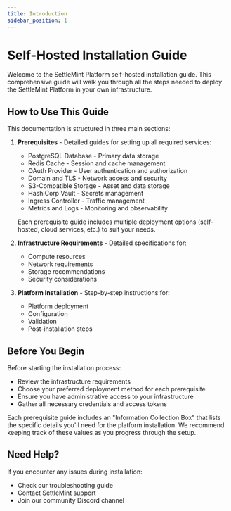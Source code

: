 ```yaml
---
title: Introduction
sidebar_position: 1
---
```


# Self-Hosted Installation Guide

Welcome to the SettleMint Platform self-hosted installation guide. This comprehensive guide will walk you through all the steps needed to deploy the SettleMint Platform in your own infrastructure.

## How to Use This Guide

This documentation is structured in three main sections:

1. **Prerequisites** - Detailed guides for setting up all required services:
   - PostgreSQL Database - Primary data storage
   - Redis Cache - Session and cache management
   - OAuth Provider - User authentication and authorization
   - Domain and TLS - Network access and security
   - S3-Compatible Storage - Asset and data storage
   - HashiCorp Vault - Secrets management
   - Ingress Controller - Traffic management
   - Metrics and Logs - Monitoring and observability

   Each prerequisite guide includes multiple deployment options (self-hosted, cloud services, etc.) to suit your needs.

2. **Infrastructure Requirements** - Detailed specifications for:
   - Compute resources
   - Network requirements
   - Storage recommendations
   - Security considerations

3. **Platform Installation** - Step-by-step instructions for:
   - Platform deployment
   - Configuration
   - Validation
   - Post-installation steps

## Before You Begin

Before starting the installation process:
- Review the infrastructure requirements
- Choose your preferred deployment method for each prerequisite
- Ensure you have administrative access to your infrastructure
- Gather all necessary credentials and access tokens

Each prerequisite guide includes an "Information Collection Box" that lists the specific details you'll need for the platform installation. We recommend keeping track of these values as you progress through the setup.

## Need Help?

If you encounter any issues during installation:
- Check our troubleshooting guide
- Contact SettleMint support
- Join our community Discord channel